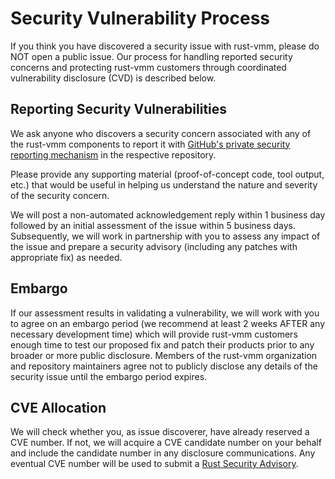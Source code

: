 # Security Vulnerability Process

If you think you have discovered a security issue with rust-vmm, please do NOT
open a public issue. Our process for handling reported security concerns and
protecting rust-vmm customers through coordinated vulnerability disclosure
(CVD) is described below.

## Reporting Security Vulnerabilities

We ask anyone who discovers a security concern associated with any of the
rust-vmm components to report it with
[GitHub's private security reporting mechanism](https://docs.github.com/en/code-security/security-advisories/guidance-on-reporting-and-writing-information-about-vulnerabilities/privately-reporting-a-security-vulnerability) in the respective
repository.

Please provide any supporting material (proof-of-concept code, tool
output, etc.) that would be useful in helping us understand the nature
and severity of the security concern.

We will post a non-automated acknowledgement reply within 1 business day
followed by an initial assessment of the issue within 5 business days.
Subsequently, we will work in partnership with you to assess any impact of the
issue and prepare a security advisory (including any patches with appropriate
fix) as needed.

## Embargo

If our assessment results in validating a vulnerability, we will work with you
to agree on an embargo period (we recommend at least 2 weeks AFTER any
necessary development time) which will provide rust-vmm customers enough time
to test our proposed fix and patch their products prior to any broader or more
public disclosure. Members of the rust-vmm organization and repository
maintainers agree not to publicly disclose any details of the security
issue until the embargo period expires.

## CVE Allocation

We will check whether you, as issue discoverer, have already reserved a CVE
number. If not, we will acquire a CVE candidate number on your behalf and
include the candidate number in any disclosure communications. Any eventual CVE
number will be used to submit a
[Rust Security Advisory](https://github.com/RustSec/advisory-db).

